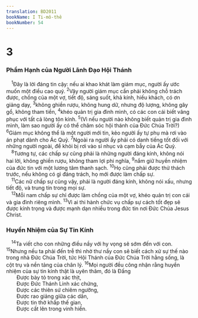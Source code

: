 ```yaml
---
translation: BD2011
bookName: I Ti-mô-thê 
bookNumber: 54
---
```


<div class="title"><h1>3</h1><h3>Phẩm Hạnh của Người Lãnh Ðạo Hội Thánh</h3></div>
<span class="verse 1ti_3_1"> <sup>1</sup>Ðây là lời đáng tin cậy: nếu ai khao khát làm giám mục, người ấy ước muốn một điều cao quý. </span>
<span class="verse 1ti_3_2"><sup>2</sup>Vậy người giám mục cần phải không chỗ trách được, chồng của một vợ, tiết độ, sáng suốt, khả kính, hiếu khách, có ơn giảng dạy, </span>
<span class="verse 1ti_3_3"><sup>3</sup>không ghiền rượu, không hung dữ, nhưng độ lượng, không gây gổ, không tham tiền, </span>
<span class="verse 1ti_3_4"><sup>4</sup>khéo quản trị gia đình mình, có các con cái biết vâng phục với tất cả lòng tôn kính. </span>
<span class="verse 1ti_3_5"><sup>5</sup>(Vì nếu người nào không biết quản trị gia đình mình, làm sao người ấy có thể chăm sóc hội thánh của Ðức Chúa Trời?) </span>
<span class="verse 1ti_3_6"><sup>6</sup>Giám mục không thể là một người mới tin, kẻo người ấy tự phụ mà rơi vào án phạt dành cho Ác Quỷ. </span>
<span class="verse 1ti_3_7"><sup>7</sup>Ngoài ra người ấy phải có danh tiếng tốt đối với những người ngoài, để khỏi bị rơi vào sỉ nhục và cạm bẫy của Ác Quỷ.<br/></span>
<span class="verse 1ti_3_8"> <sup>8</sup>Tương tự, các chấp sự cũng phải là những người đáng kính, không nói hai lời, không ghiền rượu, không tham lợi phi nghĩa, </span>
<span class="verse 1ti_3_9"><sup>9</sup>nắm giữ huyền nhiệm của đức tin với một lương tâm thanh sạch. </span>
<span class="verse 1ti_3_10"><sup>10</sup>Họ cũng phải được thử thách trước, nếu không có gì đáng trách, họ mới được làm chấp sự.<br/></span>
<span class="verse 1ti_3_11"> <sup>11</sup>Các nữ chấp sự cũng vậy, phải là người đáng kính, không nói xấu, nhưng tiết độ, và trung tín trong mọi sự.<br/></span>
<span class="verse 1ti_3_12"> <sup>12</sup>Mỗi nam chấp sự chỉ được làm chồng của một vợ, khéo quản trị con cái và gia đình riêng mình. </span>
<span class="verse 1ti_3_13"><sup>13</sup>Vì ai thi hành chức vụ chấp sự cách tốt đẹp sẽ được kính trọng và được mạnh dạn nhiều trong đức tin nơi Ðức Chúa Jesus Christ.<br/></span>
<div class="title"><h3>Huyền Nhiệm của Sự Tin Kính</h3></div>
<span class="verse 1ti_3_14"> <sup>14</sup>Ta viết cho con những điều nầy với hy vọng sẽ sớm đến với con. </span>
<span class="verse 1ti_3_15"><sup>15</sup>Nhưng nếu ta phải đến trễ thì nhờ thư nầy con sẽ biết cách xử sự thế nào trong nhà Ðức Chúa Trời, tức Hội Thánh của Ðức Chúa Trời hằng sống, là cột trụ và nền tảng của chân lý. </span>
<span class="verse 1ti_3_16"><sup>16</sup>Mọi người đều công nhận rằng huyền nhiệm của sự tin kính thật là uyên thâm, đó là Ðấng<br/>  Ðược bày tỏ trong xác thịt,<br/>  Ðược Ðức Thánh Linh xác chứng,<br/>  Ðược các thiên sứ chiêm ngưỡng,<br/>  Ðược rao giảng giữa các dân,<br/>  Ðược tin thờ khắp thế gian,<br/>  Ðược cất lên trong vinh hiển.<br/></span>
